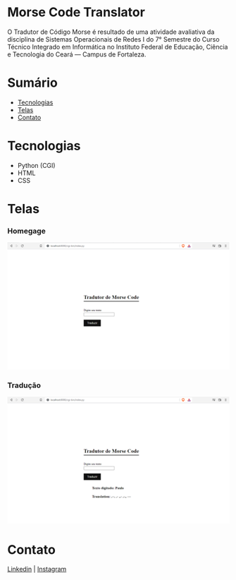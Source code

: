 
# Morse Code Translator
O Tradutor de Código Morse é resultado de uma atividade avaliativa da disciplina de
Sistemas Operacionais de Redes I do 7° Semestre do Curso Técnico Integrado em Informática
no Instituto Federal de Educação, Ciência e Tecnologia do Ceará — Campus de Fortaleza.

# Sumário

 - [Tecnologias](#Tecnologias)
 - [Telas](#Telas)
 - [Contato](#Contato)


# Tecnologias
- Python (CGI)
- HTML
- CSS

# Telas
### Homegage
![Homepage](https://github.com/PauloV-Rodrigues/morse-code-translator/blob/master/screenshots/homepage.png)

### Tradução
![Translation](https://github.com/PauloV-Rodrigues/morse-code-translator/blob/master/screenshots/translation.png)

# Contato
[Linkedin](https://www.linkedin.com/in/ro-paulo/) | [Instagram](https://www.instagram.com/_paulo.86)